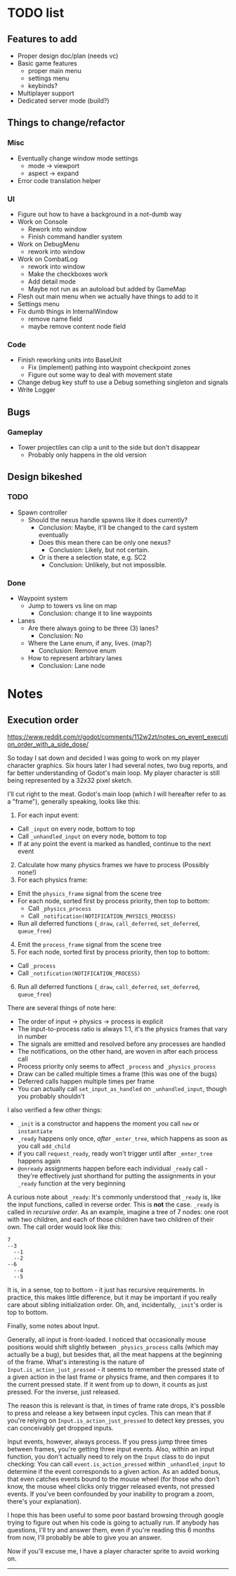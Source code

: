 # TODO list

## Features to add
- Proper design doc/plan (needs vc)
- Basic game features
  - proper main menu
  - settings menu
  - keybinds?
- Multiplayer support
- Dedicated server mode (build?)


## Things to change/refactor

### Misc
- Eventually change window mode settings
  - mode -> viewport
  - aspect -> expand
- Error code translation helper

### UI
- Figure out how to have a background in a not-dumb way
- Work on Console
  - Rework into window
  - Finish command handler system
- Work on DebugMenu
  - rework into window
- Work on CombatLog
  - rework into window
  - Make the checkboxes work
  - Add detail mode
  - Maybe not run as an autoload but added by GameMap
- Flesh out main menu when we actually have things to add to it
- Settings menu
- Fix dumb things in InternalWindow
  - remove name field
  - maybe remove content node field

### Code
- Finish reworking units into BaseUnit
  - Fix (implement) pathing into waypoint checkpoint zones
  - Figure out some way to deal with movement state
- Change debug key stuff to use a Debug something singleton and signals
- Write Logger


## Bugs

### Gameplay
- Tower projectiles can clip a unit to the side but don't disappear
  - Probably only happens in the old version


## Design bikeshed
### TODO

- Spawn controller
  - Should the nexus handle spawns like it does currently?
      - Conclusion: Maybe, it'll be changed to the card system eventually
    - Does this mean there can be only one nexus?
      - Conclusion: Likely, but not certain.
    - Or is there a selection state, e.g. SC2
      - Conclusion: Unlikely, but not impossible.

### Done

- Waypoint system
  - Jump to towers vs line on map
    - Conclusion: change it to line waypoints
- Lanes
  - Are there always going to be three (3) lanes?
    - Conclusion: No
  - Where the Lane enum, if any, lives. (map?)
    - Conclusion: Remove enum
  - How to represent arbitrary lanes
    - Conclusion: Lane node



# Notes
## Execution order
https://www.reddit.com/r/godot/comments/112w2zt/notes_on_event_execution_order_with_a_side_dose/

So today I sat down and decided I was going to work on my player character graphics. Six hours later I had several notes, two bug reports, and far better understanding of Godot's main loop. My player character is still being represented by a 32x32 pixel sketch.

I'll cut right to the meat. Godot's main loop (which I will hereafter refer to as a "frame"), generally speaking, looks like this:

1. For each input event:
  - Call `_input` on every node, bottom to top
  - Call `_unhandled_input` on every node, bottom to top
  - If at any point the event is marked as handled, continue to the next event
2. Calculate how many physics frames we have to process (Possibly none!)
3. For each physics frame:
  - Emit the `physics_frame` signal from the scene tree
  - For each node, sorted first by process priority, then top to bottom:
    - Call `_physics_process`
    - Call `_notification(NOTIFICATION_PHYSICS_PROCESS)`
  - Run all deferred functions (`_draw`, `call_deferred`, `set_deferred`, `queue_free`)
4. Emit the `process_frame` signal from the scene tree
5. For each node, sorted first by process priority, then top to bottom:
  - Call `_process`
  - Call `_notification(NOTIFICATION_PROCESS)`
6. Run all deferred functions (`_draw`, `call_deferred`, `set_deferred`, `queue_free`)


There are several things of note here:
- The order of input -> physics -> process is explicit
- The input-to-process ratio is always 1:1, it's the physics frames that vary in number
- The signals are emitted and resolved before any processes are handled
- The notifications, on the other hand, are woven in after each process call
- Process priority only seems to affect `_process` and `_physics_process`
- Draw can be called multiple times a frame (this was one of the bugs)
- Deferred calls happen multiple times per frame
- You can actually call `set_input_as_handled` on `_unhandled_input`, though you probably shouldn't

I also verified a few other things:

- `_init` is a constructor and happens the moment you call `new` or `instantiate`
- `_ready` happens only once, _after_ `_enter_tree`, which happens as soon as you call `add_child`
- if you call `request_ready`, ready won't trigger until after `_enter_tree` happens again
- `@onready` assignments happen before each individual `_ready` call - they're effectively just shorthand for putting the assignments in your `_ready` function at the very beginning

A curious note about `_ready`: It's commonly understood that `_ready` is, like the input functions, called in reverse order. This is **not** the case. `_ready` is called in *recursive order*. As an example, imagine a tree of 7 nodes: one root with two children, and each of those children have two children of their own. The call order would look like this:

    7
    --3
      --1
      --2
    --6
      --4
      --5

It is, in a sense, top to bottom - it just has recursive requirements. In practice, this makes little difference, but it may be important if you really care about sibling initialization order. Oh, and, incidentally, `_init`'s order is top to bottom.

Finally, some notes about Input.

Generally, all input is front-loaded. I noticed that occasionally mouse positions would shift slightly between `_physics_process` calls (which may actually be a bug), but besides that, all the meat happens at the beginning of the frame. What's interesting is the nature of `Input.is_action_just_pressed` - it seems to remember the pressed state of a given action in the last frame or physics frame, and then compares it to the current pressed state. If it went from up to down, it counts as just pressed. For the inverse, just released.

The reason this is relevant is that, in times of frame rate drops, it's possible to press and release a key between input cycles. This can mean that if you're relying on `Input.is_action_just_pressed` to detect key presses, you can conceivably get dropped inputs.

Input events, however, always process. If you press jump three times between frames, you're getting three input events. Also, within an input function, you don't actually need to rely on the `Input` class to do input checking: You can call `event.is_action_pressed` within `_unhandled_input` to determine if the event corresponds to a given action. As an added bonus, that even catches events bound to the mouse wheel (for those who don't know, the mouse wheel clicks only trigger released events, not pressed events. If you've been confounded by your inability to program a zoom, there's your explanation).

I hope this has been useful to some poor bastard browsing through google trying to figure out when his code is going to actually run. If anybody has questions, I'll try and answer them, even if you're reading this 6 months from now, I'll probably be able to give you an answer.

Now if you'll excuse me, I have a player character sprite to avoid working on.


--------------------------------------------------------------------

